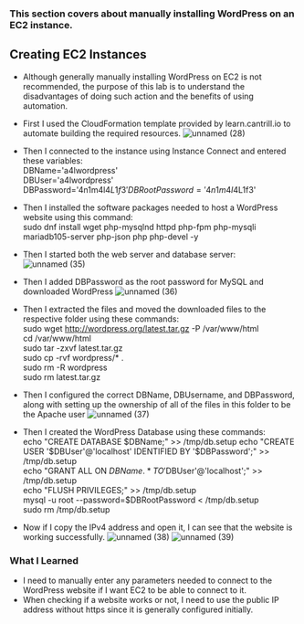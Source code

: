 ### This section covers about manually installing WordPress on an EC2 instance.

## Creating EC2 Instances
* Although generally manually installing WordPress on EC2 is not recommended, the purpose of this lab is to understand the disadvantages of doing such action and the benefits of using automation.
* First I used the CloudFormation template provided by learn.cantrill.io to automate building the required resources.
![unnamed (28)](https://github.com/yehjuneheo/AWS_HOL/assets/51499085/efb7dac9-9629-4c83-b63f-7236265f99c2)

* Then I connected to the instance using Instance Connect and entered these variables:  
DBName='a4lwordpress'  
DBUser='a4lwordpress'  
DBPassword='4n1m4l$4L1f3'  
DBRootPassword='4n1m4l$4L1f3'  

* Then I installed the software packages needed to host a WordPress website using this command:  
sudo dnf install wget php-mysqlnd httpd php-fpm php-mysqli mariadb105-server php-json php php-devel -y

* Then I started both the web server and database server:
![unnamed (35)](https://github.com/yehjuneheo/AWS_HOL/assets/51499085/5a788051-08d3-4a24-8320-465562f73bce)

* Then I added DBPassword as the root password for MySQL and downloaded WordPress
![unnamed (36)](https://github.com/yehjuneheo/AWS_HOL/assets/51499085/16d9ad8a-452f-4e4d-a652-47eb07d7951f)

* Then I extracted the files and moved the downloaded files to the respective folder using these commands:  
sudo wget http://wordpress.org/latest.tar.gz -P /var/www/html  
cd /var/www/html  
sudo tar -zxvf latest.tar.gz  
sudo cp -rvf wordpress/* .  
sudo rm -R wordpress  
sudo rm latest.tar.gz  

* Then I configured the correct DBName, DBUsername, and DBPassword, along with setting up the ownership of all of the files in this folder to be the Apache user
![unnamed (37)](https://github.com/yehjuneheo/AWS_HOL/assets/51499085/1f80a686-38fe-4672-ad64-740e6da189d1)

* Then I created the WordPress Database using these commands:  
echo "CREATE DATABASE $DBName;" >> /tmp/db.setup  
echo "CREATE USER '$DBUser'@'localhost' IDENTIFIED BY '$DBPassword';" >> /tmp/db.setup  
echo "GRANT ALL ON $DBName.* TO '$DBUser'@'localhost';" >> /tmp/db.setup  
echo "FLUSH PRIVILEGES;" >> /tmp/db.setup  
mysql -u root --password=$DBRootPassword < /tmp/db.setup  
sudo rm /tmp/db.setup  

* Now if I copy the IPv4 address and open it, I can see that the website is working successfully.
![unnamed (38)](https://github.com/yehjuneheo/AWS_HOL/assets/51499085/570f5b5f-493a-41bd-9647-bdc4d2121995)
![unnamed (39)](https://github.com/yehjuneheo/AWS_HOL/assets/51499085/3fa37b53-6a5e-45b8-8e7d-a5a0d816c03c)


### What I Learned
* I need to manually enter any parameters needed to connect to the WordPress website if I want EC2 to be able to connect to it.
* When checking if a website works or not, I need to use the public IP address without https since it is generally configured initially.

